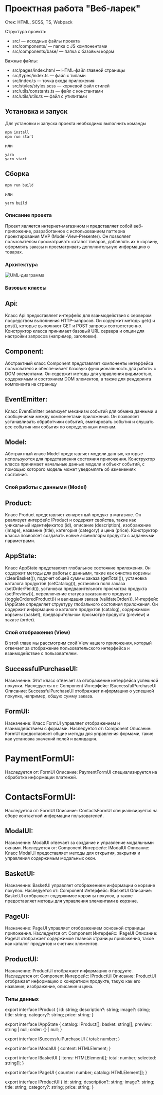 # Проектная работа "Веб-ларек"

Стек: HTML, SCSS, TS, Webpack

Структура проекта:
- src/ — исходные файлы проекта
- src/components/ — папка с JS компонентами
- src/components/base/ — папка с базовым кодом

Важные файлы:
- src/pages/index.html — HTML-файл главной страницы
- src/types/index.ts — файл с типами
- src/index.ts — точка входа приложения
- src/styles/styles.scss — корневой файл стилей
- src/utils/constants.ts — файл с константами
- src/utils/utils.ts — файл с утилитами

## Установка и запуск
Для установки и запуска проекта необходимо выполнить команды

```
npm install
npm run start
```

или

```
yarn
yarn start
```
## Сборка

```
npm run build
```

или

```
yarn build
```


### Описание проекта 
Проект является интернет-магазином и представляет собой веб-приложение, разработанное с использованием паттерна проектирования MVP (Model-View-Presenter). Он позволяет пользователям просматривать каталог товаров, добавлять их в корзину, оформлять заказы и просматривать дополнительную информацию о товарах.

### Архитектура
![UML-диаграмма](./WEB_LAREK.drawio.png)

### Базовые классы
## Api:
Класс Api предоставляет интерфейс для взаимодействия с сервером посредством выполнения HTTP-запросов.
Он содержит методы get() и post(), которые выполняют GET и POST запросы соответственно.
Конструктор класса принимает базовый URL сервера и опции для настройки запросов (например, заголовки).

## Component<T>:
Абстрактный класс Component представляет компоненты интерфейса пользователя и обеспечивает базовую функциональность для работы с DOM элементами.
Он содержит методы для управления видимостью, содержимым и состоянием DOM элементов, а также для рендеринга компонента на страницу

## EventEmitter:
Класс EventEmitter реализует механизм событий для обмена данными и сообщениями между компонентами приложения.
Он позволяет устанавливать обработчики событий, эмитировать события и слушать все события или события по определенным именам.

## Model<T>:
Абстрактный класс Model представляет модели данных, которые используются для представления состояния приложения.
Конструктор класса принимает начальные данные модели и объект событий, с помощью которого модель может уведомлять об изменениях состояния.

### Слой работы с данными (Model)
## Product:
Класс Product представляет конкретный продукт в магазине. Он реализует интерфейс IProduct и содержит свойства, такие как уникальный идентификатор (id), описание (description), изображение (image), название (title), категория (category) и цена (price). Конструктор класса позволяет создавать новые экземпляры продукта с заданными параметрами.
## AppState:
Класс AppState представляет глобальное состояние приложения. Он содержит методы для работы с данными, такие как очистка корзины (clearBasket()), подсчет общей суммы заказа (getTotal()), установка каталога продуктов (setCatalog()), установка поля заказа (setOrderField()), установка предварительного просмотра продукта (setPreview()), переключение статуса заказанного продукта (toggleOrderedProduct()) и валидация заказа (validateOrder()).
Интерфейс IAppState определяет структуру глобального состояния приложения. Он содержит информацию о каталоге продуктов (catalog), содержимом корзины (basket), предварительном просмотре продукта (preview) и заказе (order).

### Слой отображения (View)
В этой главе мы рассмотрим слой View нашего приложения, который отвечает за отображение пользовательского интерфейса и взаимодействие с пользователем.
## SuccessfulPurchaseUI:
Назначение: Этот класс отвечает за отображение интерфейса успешной покупки.
Наследуется от: Component<ISuccessfulPurchaseUI>
Интерфейс: ISuccessfulPurchaseUI
Описание: SuccessfulPurchaseUI отображает информацию о успешной покупке, например, общую сумму заказа.

## FormUI:
Назначение: Класс FormUI управляет отображением и взаимодействием с формами.
Наследуется от: Component<HTMLFormElement>
Описание: FormUI предоставляет общие методы для управления формами, такие как установка значений полей и валидация.
# PaymentFormUI:
Наследуется от: FormUI
Описание: PaymentFormUI специализируется на обработке информации платежей.
# ContactsFormUI:
Наследуется от: FormUI
Описание: ContactsFormUI специализируется на сборе контактной информации пользователей.

## ModalUI:
Назначение: ModalUI отвечает за создание и управление модальными окнами.
Наследуется от: Component<IModalUI>
Интерфейс: IModalUI
Описание: Класс ModalUI предоставляет методы для открытия, закрытия и управления содержимым модальных окон.

## BasketUI:
Назначение: BasketUI управляет отображением информации о корзине покупок.
Наследуется от: Component<IBasketUI>
Интерфейс: IBasketUI
Описание: BasketUI отображает содержимое корзины покупок, а также предоставляет методы для управления элементами в корзине.

## PageUI:
Назначение: PageUI управляет отображением основной страницы приложения.
Наследуется от: Component<IPageUI>
Интерфейс: IPageUI
Описание: PageUI отображает содержимое главной страницы приложения, такое как каталог продуктов и счетчик элементов.

## ProductUI:
Назначение: ProductUI отображает информацию о продукте.
Наследуется от: Component<IProductUI>
Интерфейс: IProductUI
Описание: ProductUI отображает информацию о конкретном продукте, такую как его название, изображение, описание и цена.

###  Типы данных
export interface IProduct {
  id: string;
  description?: string;
  image?: string;
  title: string;
  category?: string;
  price: string;
}

export interface IAppState {
  catalog: IProduct[];
  basket: string[];
  preview: string | null;
  order: {} | null;
}

export interface ISuccessfulPurchaseUI {
  total: number;
}

export interface IModalUI {
  content: HTMLElement;
}

export interface IBasketUI {
  items: HTMLElement[];
  total: number;
  selected: string[];
}

export interface IPageUI {
  counter: number;
  catalog: HTMLElement[];
}

export interface IProductUI {
  id: string;
  description?: string;
  image?: string;
  title: string;
  category?: string;
  price: string;
}